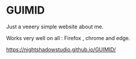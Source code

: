 # GUIMID
Just a veeery simple website about me.

Works very well on all : Firefox , chrome and edge.

https://nightshadowstudio.github.io/GUIMID/
